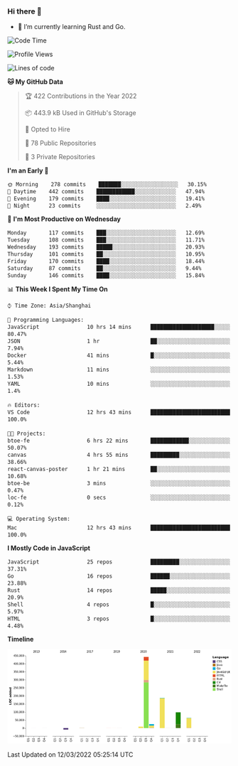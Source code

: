 ### Hi there 👋

- 🌱 I’m currently learning Rust and Go.

<!--START_SECTION:waka-->
![Code Time](http://img.shields.io/badge/Code%20Time-299%20hrs%2050%20mins-blue)

![Profile Views](http://img.shields.io/badge/Profile%20Views-0-blue)

![Lines of code](https://img.shields.io/badge/From%20Hello%20World%20I%27ve%20Written-823%20Thousand%20lines%20of%20code-blue)

**🐱 My GitHub Data** 

> 🏆 422 Contributions in the Year 2022
 > 
> 📦 443.9 kB Used in GitHub's Storage 
 > 
> 💼 Opted to Hire
 > 
> 📜 78 Public Repositories 
 > 
> 🔑 3 Private Repositories  
 > 
**I'm an Early 🐤** 

```text
🌞 Morning    278 commits    ███████░░░░░░░░░░░░░░░░░░   30.15% 
🌆 Daytime    442 commits    ████████████░░░░░░░░░░░░░   47.94% 
🌃 Evening    179 commits    ████░░░░░░░░░░░░░░░░░░░░░   19.41% 
🌙 Night      23 commits     ░░░░░░░░░░░░░░░░░░░░░░░░░   2.49%

```
📅 **I'm Most Productive on Wednesday** 

```text
Monday       117 commits    ███░░░░░░░░░░░░░░░░░░░░░░   12.69% 
Tuesday      108 commits    ███░░░░░░░░░░░░░░░░░░░░░░   11.71% 
Wednesday    193 commits    █████░░░░░░░░░░░░░░░░░░░░   20.93% 
Thursday     101 commits    ██░░░░░░░░░░░░░░░░░░░░░░░   10.95% 
Friday       170 commits    ████░░░░░░░░░░░░░░░░░░░░░   18.44% 
Saturday     87 commits     ██░░░░░░░░░░░░░░░░░░░░░░░   9.44% 
Sunday       146 commits    ████░░░░░░░░░░░░░░░░░░░░░   15.84%

```


📊 **This Week I Spent My Time On** 

```text
⌚︎ Time Zone: Asia/Shanghai

💬 Programming Languages: 
JavaScript               10 hrs 14 mins      ████████████████████░░░░░   80.47% 
JSON                     1 hr                ██░░░░░░░░░░░░░░░░░░░░░░░   7.94% 
Docker                   41 mins             █░░░░░░░░░░░░░░░░░░░░░░░░   5.44% 
Markdown                 11 mins             ░░░░░░░░░░░░░░░░░░░░░░░░░   1.53% 
YAML                     10 mins             ░░░░░░░░░░░░░░░░░░░░░░░░░   1.4%

🔥 Editors: 
VS Code                  12 hrs 43 mins      █████████████████████████   100.0%

🐱‍💻 Projects: 
btoe-fe                  6 hrs 22 mins       ████████████░░░░░░░░░░░░░   50.07% 
canvas                   4 hrs 55 mins       █████████░░░░░░░░░░░░░░░░   38.66% 
react-canvas-poster      1 hr 21 mins        ██░░░░░░░░░░░░░░░░░░░░░░░   10.68% 
btoe-be                  3 mins              ░░░░░░░░░░░░░░░░░░░░░░░░░   0.47% 
loc-fe                   0 secs              ░░░░░░░░░░░░░░░░░░░░░░░░░   0.12%

💻 Operating System: 
Mac                      12 hrs 43 mins      █████████████████████████   100.0%

```

**I Mostly Code in JavaScript** 

```text
JavaScript               25 repos            █████████░░░░░░░░░░░░░░░░   37.31% 
Go                       16 repos            ██████░░░░░░░░░░░░░░░░░░░   23.88% 
Rust                     14 repos            █████░░░░░░░░░░░░░░░░░░░░   20.9% 
Shell                    4 repos             █░░░░░░░░░░░░░░░░░░░░░░░░   5.97% 
HTML                     3 repos             █░░░░░░░░░░░░░░░░░░░░░░░░   4.48%

```


**Timeline**

![Chart not found](https://raw.githubusercontent.com/elton/elton/main/charts/bar_graph.png) 


 Last Updated on 12/03/2022 05:25:14 UTC
<!--END_SECTION:waka-->

<!--
**elton/elton** is a ✨ _special_ ✨ repository because its `README.md` (this file) appears on your GitHub profile.

Here are some ideas to get you started:

- 🔭 I’m currently working on ...
- 🌱 I’m currently learning ...
- 👯 I’m looking to collaborate on ...
- 🤔 I’m looking for help with ...
- 💬 Ask me about ...
- 📫 How to reach me: ...
- 😄 Pronouns: ...
- ⚡ Fun fact: ...
-->
